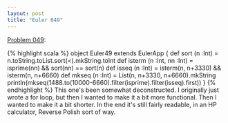 ```yaml
---
layout: post
title: "Euler 049"
---
```


[Problem 049]\:

{% highlight scala %}
object Euler49 extends EulerApp {
  def sort (n :Int) = n.toString.toList.sort(_<_).mkString.toInt
  def isterm (n :Int, nn :Int) = isprime(nn) && sort(nn) == sort(n)
  def isseq (n :Int) = isterm(n, n+3330) && isterm(n, n+6660)
  def mkseq (n :Int) = List(n, n+3330, n+6660).mkString
  println(mkseq(1488.to(10000-6660).filter(isprime).filter(isseq).first))
}
{% endhighlight %}
This one's been somewhat deconstructed. I originally just wrote a for loop, but then I wanted to make it a bit more functional. Then I wanted to make it a bit shorter. In the end it's still fairly readable, in an HP calculator, Reverse Polish sort of way.



[Problem 049]: http://projecteuler.net/index.php?section=problems&id=49
